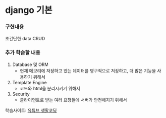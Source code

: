 # django 기본

### 구현내용 
초간단한 data CRUD

### 추가 학습할 내용
1. Database 및 ORM
   - 현재 메모리에 저장하고 있는 데이터를 영구적으로 저장하고, 더 많은 기능을 사용하기 위해서
2. Template Engine
   - 코드와 html을 분리시키기 위해서
3. Security
   - 클라이언트로 받는 여러 요청들에 서버가 안전해지기 위해서

학습사이트: [유튜브 생활코딩](https://youtube.com/playlist?list=PLuHgQVnccGMDLp4GH-rgQhVKqqZawlNwG)